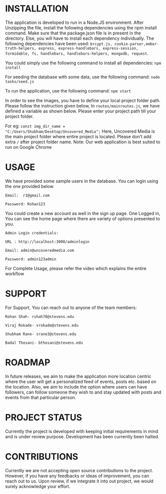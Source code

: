 # INSTALLATION
The application is developed to run in a Node.JS environment. 
After Unzipping the file, install the following dependencies using the npm install command. 
Make sure that the package.json file is in present in the directory. Else, you will have to install each dependency individually. 
The following dependencies have been used:
`brcypt.js, cookie-parser,ember-truth-helpers, express, express-handlebars, express-session, formidable, fs, handlebars, handlebars-helpers, mongodb, request`.

You could simply use the following command to install all dependencies: 
`npm install` 

For seeding the database with some data, use the following command:
`node tasks/seed.js`

To run the application, use the following command:
`npm start`

In order to see the images, you have to define your local project folder path. Please follow the instruction given below,
In `routes/mainroutes.js`, we have defined a variable as shown below. Please enter your project path till your project folder.

For eg:
`const img_dir_name = "C:/Users/Shubham/Desktop/Uncovered_Media";`
Here, Uncovered Media is the main project folder where entire project is located. Please don’t add extra `/` after project folder name. 
Note: Our web application is best suited to run on Google Chrome

# USAGE
We have provided some sample users in the database. You can login using the one provided below
	
	Email: 	r1@gmail.com 

	Password: Rohan123

You could create a new account as well in the sign up page.
One Logged in, You can see the home page where there are variety of options presented to you.
	
	Admin Login credentials:
	
	URL : http://localhost:3000/adminlogin
	
	Email: admin@uncoveredmedia.com
	
	Password: admin123admin
	
For Complete Usage, please refer the video which explains the entire workflow

# SUPPORT
For Support, You can reach out to anyone of the team members:

	Rohan Shah- rshah78@stevens.edu 

	Viraj Rokade- vrokade@stevens.edu

	Shubham Rane- srane3@stevens.edu

	Badal Thosani- bthosani@stevens.edu



# ROADMAP
In future releases, we aim to make the application more location centric where the user will get a personalized feed of events, posts etc. based on the location. Also, we aim to include the option where users can have followers, can follow someone they wish to and stay updated with posts and events from that particular person. 

# PROJECT STATUS
Currently the project is developed with keeping initial requirements in mind and is under review purpose. Development has been currently been halted.

# CONTRIBUTIONS
Currently we are not accepting open source contributions to the project. However, if you have any feedbacks or ideas of improvement, you can reach out to us. Upon review, if we integrate it into out project, we would surely acknowledge your effort.
